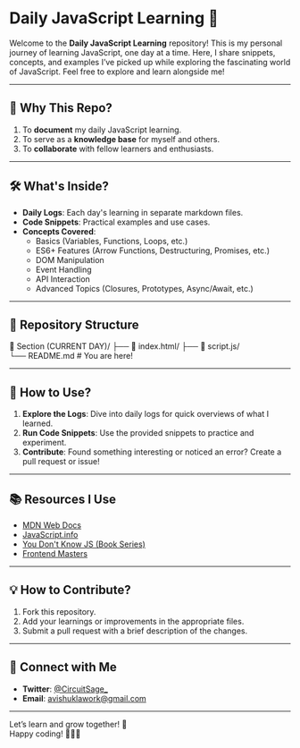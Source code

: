 # Daily JavaScript Learning 🚀

Welcome to the **Daily JavaScript Learning** repository! This is my personal journey of learning JavaScript, one day at a time. Here, I share snippets, concepts, and examples I’ve picked up while exploring the fascinating world of JavaScript. Feel free to explore and learn alongside me!

---

## 🌟 Why This Repo?
1. To **document** my daily JavaScript learning.
2. To serve as a **knowledge base** for myself and others.
3. To **collaborate** with fellow learners and enthusiasts.

---

## 🛠️ What's Inside?
- **Daily Logs**: Each day's learning in separate markdown files.
- **Code Snippets**: Practical examples and use cases.
- **Concepts Covered**:
  - Basics (Variables, Functions, Loops, etc.)
  - ES6+ Features (Arrow Functions, Destructuring, Promises, etc.)
  - DOM Manipulation
  - Event Handling
  - API Interaction
  - Advanced Topics (Closures, Prototypes, Async/Await, etc.)

---

## 📂 Repository Structure
📁 Section (CURRENT DAY)/
├── 📁 index.html/
├── 📁 script.js/             
└── README.md            # You are here!


---

## 🚧 How to Use?
1. **Explore the Logs**: Dive into daily logs for quick overviews of what I learned.
2. **Run Code Snippets**: Use the provided snippets to practice and experiment.
3. **Contribute**: Found something interesting or noticed an error? Create a pull request or issue!

---

## 📚 Resources I Use
- [MDN Web Docs](https://developer.mozilla.org/en-US/docs/Web/JavaScript)
- [JavaScript.info](https://javascript.info/)
- [You Don't Know JS (Book Series)](https://github.com/getify/You-Dont-Know-JS)
- [Frontend Masters](https://frontendmasters.com/)

---

## 💡 How to Contribute?
1. Fork this repository.
2. Add your learnings or improvements in the appropriate files.
3. Submit a pull request with a brief description of the changes.

---

## 🔗 Connect with Me
- **Twitter**: [@CircuitSage_](([https://x.com/CircuitSage_]))
- **Email**: avishuklawork@gmail.com
---

Let’s learn and grow together! 🎉  
Happy coding! 👨‍💻✨




